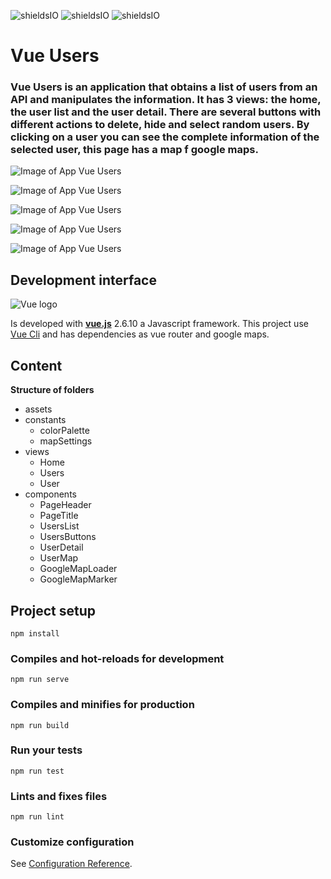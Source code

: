 ![shieldsIO](https://img.shields.io/github/issues/beatrizsmerino/vue-users)
![shieldsIO](https://img.shields.io/github/forks/beatrizsmerino/vue-users)
![shieldsIO](https://img.shields.io/github/stars/beatrizsmerino/vue-users)


# Vue Users
### Vue Users is an application that obtains a list of users from an API and manipulates the information. It has 3 views: the home, the user list and the user detail. There are several buttons with different actions to delete, hide and select random users. By clicking on a user you can see the complete information of the selected user, this page has a map f google maps.

![Image of App Vue Users](https://github.com/beatrizsmerino/vue-users/blob/feature/documentation/documentation/vue-users-1.png)

![Image of App Vue Users](https://github.com/beatrizsmerino/vue-users/blob/feature/documentation/documentation/vue-users-2.png)

![Image of App Vue Users](https://github.com/beatrizsmerino/vue-users/blob/feature/documentation/documentation/vue-users-3.png)

![Image of App Vue Users](https://github.com/beatrizsmerino/vue-users/blob/feature/documentation/documentation/vue-users-4.png)

![Image of App Vue Users](https://github.com/beatrizsmerino/vue-users/blob/feature/documentation/documentation/vue-users-5.png)


## Development interface
![Vue logo](https://github.com/beatrizsmerino/vue-dinner-calculator/blob/feature/documentation/documentation/images/vue-logo.png)

Is developed with **[vue.js](https://vuejs.org/)** 2.6.10 a Javascript framework. This project use [Vue Cli](https://cli.vuejs.org/) and has dependencies as vue router and google maps.


## Content
**Structure of folders**
- assets
- constants
  - colorPalette
  - mapSettings
- views
  - Home
  - Users
  - User
- components
  - PageHeader
  - PageTitle
  - UsersList
  - UsersButtons
  - UserDetail
  - UserMap
  - GoogleMapLoader
  - GoogleMapMarker


## Project setup
```
npm install
```

### Compiles and hot-reloads for development
```
npm run serve
```

### Compiles and minifies for production
```
npm run build
```

### Run your tests
```
npm run test
```

### Lints and fixes files
```
npm run lint
```

### Customize configuration
See [Configuration Reference](https://cli.vuejs.org/config/).
